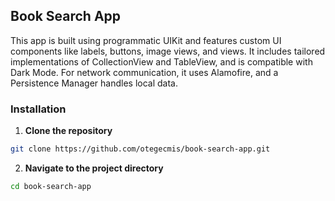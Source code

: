 ## Book Search App

This app is built using programmatic UIKit and features custom UI components like labels, buttons, image views, and views. It includes tailored implementations of CollectionView and TableView, and is compatible with Dark Mode. For network communication, it uses Alamofire, and a Persistence Manager handles local data.

### Installation

1. **Clone the repository**

```sh
git clone https://github.com/otegecmis/book-search-app.git
```

2. **Navigate to the project directory**

```sh
cd book-search-app
```
